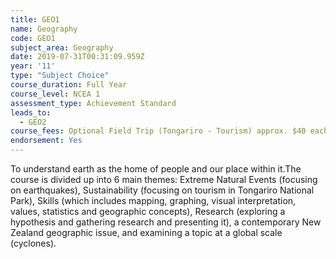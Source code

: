 ```yaml
---
title: GEO1
name: Geography
code: GEO1
subject_area: Geography
date: 2019-07-31T00:31:09.959Z
year: '11'
type: "Subject Choice"
course_duration: Full Year
course_level: NCEA 1
assessment_type: Achievement Standard
leads_to:
  - GEO2
course_fees: Optional Field Trip (Tongariro - Tourism) approx. $40 each
endorsement: Yes
---
```

To understand earth as the home of people and our place within it.The course is divided up into 6 main themes: Extreme Natural Events (focusing on earthquakes), Sustainability (focusing on tourism in Tongariro National Park), Skills (which includes mapping, graphing, visual interpretation, values, statistics and geographic concepts), Research (exploring a hypothesis and gathering research and presenting it), a contemporary New Zealand geographic issue, and examining a topic at a global scale (cyclones).
